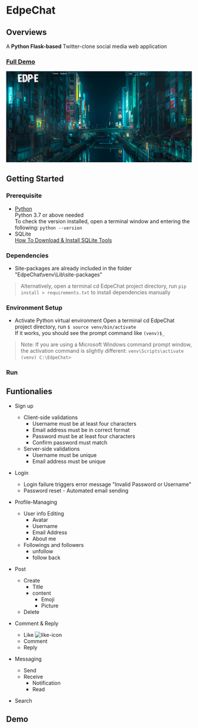 
# EdpeChat
## Overviews
A **Python Flask-based** Twitter-clone social media web application </br>
### [Full Demo](https://edpegg.herokuapp.com/) </br>
![full-demo](/screenshots/full-demo.png)
## Getting Started
### Prerequisite

 - [Python](https://www.python.org/downloads/)<br />
	Python 3.7 or above needed <br />
	To check the version installed, open a terminal window and entering the following:
	``python --version``
 - SQLite <br />
	 [How To Download & Install SQLite Tools](How%20To%20Download%20&%20Install%20SQLite%20Tools)
### Dependencies
	
 - Site-packages are already included in the folder "EdpeChat\venv\Lib\site-packages"
 > Alternatively, open a terminal cd EdpeChat project directory, run  ``pip install > requirements.txt`` to install dependencies manually
 
### Environment Setup
 - Activate Python virtual environment
 Open a terminal cd EdpeChat project directory, run
  ``$ source venv/bin/activate``<br />
 If it works, you should see the prompt command like
 ``(venv)$_`` 
 > Note: If you are using a Microsoft Windows command prompt window, the activation command is slightly different: 
 > ``venv\Scripts\activate``<br />
 > ``(venv) C:\EdpeChat>``


 
### Run

	 
## Funtionalies
 - Sign up
	 - Client-side validations
		 - Username must be at least four characters 
		 - Email address must be in correct format
		 - Password must be at least four characters
		 - Confirm password must match
	 - Server-side validations
		 - Username must be unique
		 - Email address must be unique
 - Login
	 - Login failure triggers error message "Invalid Password or Username"
	 - Password reset - Automated email sending
 - Profile-Managing
	 - User info Editing
		 - Avatar
		 - Username
		 - Email Address
		 - About me
	- Followings and followers
		- unfollow 
		- follow back
 - Post
	 - Create
		 - Title 
		 - content
			 - Emoji
			 - Picture
	 - Delete
	 
 - Comment & Reply   
	 - Like ![like-icon](https://img.icons8.com/material-sharp/24/000000/facebook-like--v1.png%22)
	 - Comment
	 - Reply
 - Messaging
	 - Send
	 - Receive
		 - Notification
		 - Read
 - Search
 
## Demo

